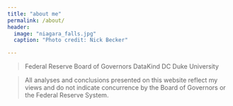 ```yaml
---
title: "about me"
permalink: /about/
header:
  image: "niagara_falls.jpg"
  caption: "Photo credit: Nick Becker"

---
```


>Federal Reserve Board of Governors
>DataKind DC
>Duke University

>All analyses and conclusions presented on this website reflect my views and do not indicate concurrence by the Board of Governors or the Federal Reserve System.

